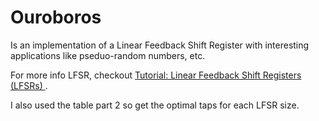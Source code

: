 # Ouroboros

Is an implementation of a Linear Feedback Shift Register with interesting applications like pseduo-random numbers, etc.

For more info LFSR, checkout [Tutorial: Linear Feedback Shift Registers (LFSRs) ](https://www.eetimes.com/document.asp?doc_id=1274550).

I also used the table part 2 so get the optimal taps for each LFSR size.